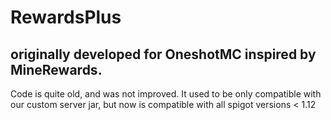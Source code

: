 # RewardsPlus
## originally developed for OneshotMC inspired by MineRewards.
Code is quite old, and was not improved. It used to be only compatible with our custom server jar, but now is compatible with all spigot versions < 1.12
